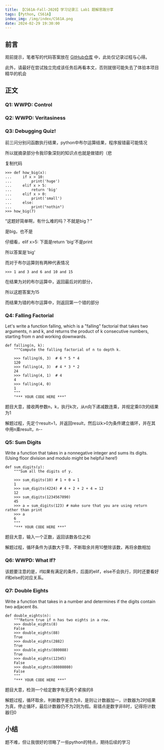 ```yaml
---
title: 【CS61A-Fall-2020】学习记录三 Lab1 题解思路分享
tags: [Python, CS61A]
index_img: /img/index/CS61A.png
date: 2024-02-29 19:30:00
---
```

## 前言
观前提示，笔者写的代码答案放在 [GitHub仓库](https://github.com/HSLix/CS61A-Fall-2020) 中，此处仅记录过程与心得。

此外，请最好在尝试独立完成该任务后再看本文，否则就很可能失去了体验本项目精华的机会

## 正文
### Q1: WWPD: Control
### Q2: WWPD: Veritasiness
### Q3: Debugging Quiz!
前三问分别问函数执行结果，python中布尔运算结果，程序报错最可能情况

所以就摘录部分令我印象深刻的知识点也就是做错的（悲

复制代码
```
>>> def how_big(x):
...     if x > 10:
...         print('huge')
...     elif x > 5:
...         return 'big'
...     elif x > 0:
...         print('small')
...     else:
...         print("nothin")
>>> how_big(7)
```

“这题好简单啊，有什么难的吗？不就是big？”

是big，也不是

仔细看，elif x>5: 下面是return 'big'不是print

所以答案是'big'

 

而对于布尔运算则有两种代表情况
```
>>> 1 and 3 and 6 and 10 and 15
```
在结果为对的布尔运算中，返回最后对的部分，

所以这题答案为15

而结果为错的布尔运算中，则返回第一个错的部分

 

### Q4: Falling Factorial
Let's write a function falling, which is a "falling" factorial that takes two arguments, n and k, and returns the product of k consecutive numbers, starting from n and working downwards.

```
def falling(n, k):
    """Compute the falling factorial of n to depth k.

    >>> falling(6, 3)  # 6 * 5 * 4
    120
    >>> falling(4, 3)  # 4 * 3 * 2
    24
    >>> falling(4, 1)  # 4
    4
    >>> falling(4, 0)
    1
    """
    "*** YOUR CODE HERE ***"
```
题目大意，接收两参数n，k，执行k次，从n向下递减数连乘，并规定乘0次的结果为1

解题过程，先定个result=1，并返回result，然后以k>0为条件建立循环，并在其中用n乘result，n--

 

### Q5: Sum Digits
Write a function that takes in a nonnegative integer and sums its digits. (Using floor division and modulo might be helpful here!)

```
def sum_digits(y):
    """Sum all the digits of y.

    >>> sum_digits(10) # 1 + 0 = 1
    1
    >>> sum_digits(4224) # 4 + 2 + 2 + 4 = 12
    12
    >>> sum_digits(1234567890)
    45
    >>> a = sum_digits(123) # make sure that you are using return rather than print
    >>> a
    6
    """
    "*** YOUR CODE HERE ***"
```
题目大意，输入一个正数，返回该数各位之和

解题过程，循环条件为该数大于零，不断取余并用10整除该数，再将余数相加

 

### Q6: WWPD: What If?
该题要注意的是，if如果有满足的条件，后面的elif，else不会执行，同时还要看好if和else的对应关系。

 
### Q7: Double Eights
Write a function that takes in a number and determines if the digits contain two adjacent 8s.

```
def double_eights(n):
    """Return true if n has two eights in a row.
    >>> double_eights(8)
    False
    >>> double_eights(88)
    True
    >>> double_eights(2882)
    True
    >>> double_eights(880088)
    True
    >>> double_eights(12345)
    False
    >>> double_eights(80808080)
    False
    """
    "*** YOUR CODE HERE ***"
```
题目大意，检测一个给定数字有无两个紧挨的8

解题过程，循环取余，判断数字是否为8，是则让计数器加一，计数器为2时结果为真，停止循环，最后计数器仍不为2则为假。易错点是数字非8时，记得将计数器归0

## 小结
题不难，但让我很好的领略了一些python的特点，期待后续的学习